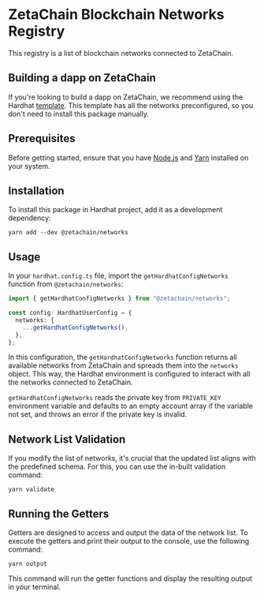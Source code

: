 # ZetaChain Blockchain Networks Registry

This registry is a list of blockchain networks connected to ZetaChain.

## Building a dapp on ZetaChain

If you're looking to build a dapp on ZetaChain, we recommend using the Hardhat
[template](https://github.com/zeta-chain/template). This template has all the
networks preconfigured, so you don't need to install this package manually.

## Prerequisites

Before getting started, ensure that you have
[Node.js](https://nodejs.org/en/download) and [Yarn](https://yarnpkg.com/)
installed on your system.

## Installation

To install this package in Hardhat project, add it as a development dependency:

```
yarn add --dev @zetachain/networks
```

## Usage

In your `hardhat.config.ts` file, import the `getHardhatConfigNetworks` function
from `@zetachain/networks`:

```ts
import { getHardhatConfigNetworks } from "@zetachain/networks";

const config: HardhatUserConfig = {
  networks: {
    ...getHardhatConfigNetworks(),
  },
};
```

In this configuration, the `getHardhatConfigNetworks` function returns all
available networks from ZetaChain and spreads them into the `networks` object.
This way, the Hardhat environment is configured to interact with all the
networks connected to ZetaChain.

`getHardhatConfigNetworks` reads the private key from `PRIVATE_KEY` environment
variable and defaults to an empty account array if the variable not set, and
throws an error if the private key is invalid.

## Network List Validation

If you modify the list of networks, it's crucial that the updated list aligns
with the predefined schema. For this, you can use the in-built validation
command:

```
yarn validate
```

## Running the Getters

Getters are designed to access and output the data of the network list. To
execute the getters and print their output to the console, use the following
command:

```
yarn output
```

This command will run the getter functions and display the resulting output in
your terminal.
